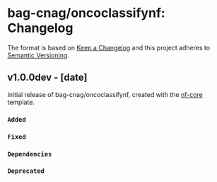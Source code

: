 # bag-cnag/oncoclassifynf: Changelog

The format is based on [Keep a Changelog](https://keepachangelog.com/en/1.0.0/)
and this project adheres to [Semantic Versioning](https://semver.org/spec/v2.0.0.html).

## v1.0.0dev - [date]

Initial release of bag-cnag/oncoclassifynf, created with the [nf-core](https://nf-co.re/) template.

### `Added`

### `Fixed`

### `Dependencies`

### `Deprecated`
